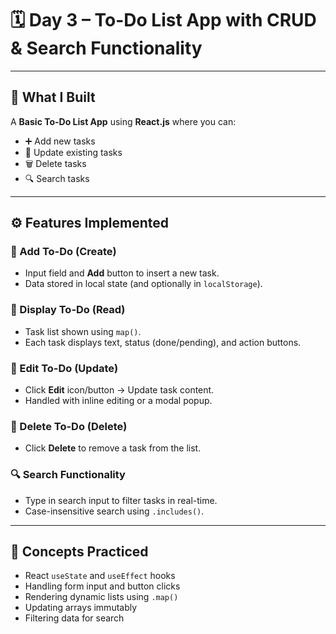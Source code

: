 

# 🗓️ Day 3 – To-Do List App with CRUD & Search Functionality

---

## 📘 What I Built

A **Basic To-Do List App** using **React.js** where you can:

- ➕ Add new tasks
- 📝 Update existing tasks
- 🗑️ Delete tasks
- 🔍 Search tasks


---

## ⚙️ Features Implemented

### 🔹 Add To-Do (Create)

- Input field and **Add** button to insert a new task.
- Data stored in local state (and optionally in `localStorage`).

### 🔹 Display To-Do (Read)

- Task list shown using `map()`.
- Each task displays text, status (done/pending), and action buttons.

### 🔹 Edit To-Do (Update)

- Click **Edit** icon/button → Update task content.
- Handled with inline editing or a modal popup.

### 🔹 Delete To-Do (Delete)

- Click **Delete** to remove a task from the list.

### 🔍 Search Functionality

- Type in search input to filter tasks in real-time.
- Case-insensitive search using `.includes()`.

---

## 🧠 Concepts Practiced

- React `useState` and `useEffect` hooks
- Handling form input and button clicks
- Rendering dynamic lists using `.map()`
- Updating arrays immutably
- Filtering data for search


